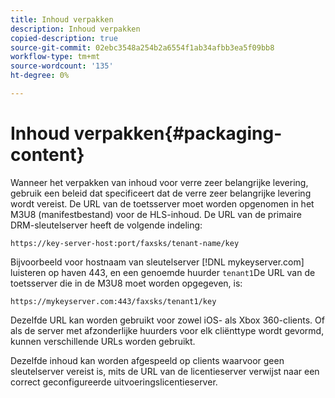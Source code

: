 ```yaml
---
title: Inhoud verpakken
description: Inhoud verpakken
copied-description: true
source-git-commit: 02ebc3548a254b2a6554f1ab34afbb3ea5f09bb8
workflow-type: tm+mt
source-wordcount: '135'
ht-degree: 0%

---
```


# Inhoud verpakken{#packaging-content}

Wanneer het verpakken van inhoud voor verre zeer belangrijke levering, gebruik een beleid dat specificeert dat de verre zeer belangrijke levering wordt vereist. De URL van de toetsserver moet worden opgenomen in het M3U8 (manifestbestand) voor de HLS-inhoud. De URL van de primaire DRM-sleutelserver heeft de volgende indeling:

```
https://key-server-host:port/faxsks/tenant-name/key
```

Bijvoorbeeld voor hostnaam van sleutelserver [!DNL mykeyserver.com] luisteren op haven 443, en een genoemde huurder `tenant1`De URL van de toetsserver die in de M3U8 moet worden opgegeven, is:

```
https://mykeyserver.com:443/faxsks/tenant1/key
```

Dezelfde URL kan worden gebruikt voor zowel iOS- als Xbox 360-clients. Of als de server met afzonderlijke huurders voor elk cliënttype wordt gevormd, kunnen verschillende URLs worden gebruikt.

Dezelfde inhoud kan worden afgespeeld op clients waarvoor geen sleutelserver vereist is, mits de URL van de licentieserver verwijst naar een correct geconfigureerde uitvoeringslicentieserver.
